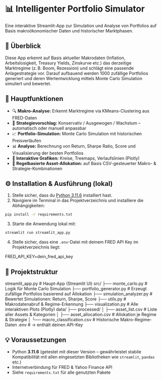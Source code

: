 # 📊 Intelligenter Portfolio Simulator

Eine interaktive Streamlit-App zur Simulation und Analyse von Portfolios auf Basis makroökonomischer Daten und historischer Marktphasen.


## 🚀 Überblick

Diese App erkennt auf Basis aktueller Makrodaten (Inflation, Arbeitslosigkeit, Treasury Yields, Zinskurve etc.) das derzeitige Marktregime (z. B. Boom, Rezession) und schlägt eine passende Anlagestrategie vor. Darauf aufbauend werden 1000 zufällige Portfolios generiert und deren Wertentwicklung mittels Monte Carlo Simulation simuliert und bewertet.


## 🧠 Hauptfunktionen

- 🔍 **Makro-Analyse:** Erkennt Marktregime via KMeans-Clustering aus FRED-Daten
- 🎯 **Strategievorschlag:** Konservativ / Ausgewogen / Wachstum – automatisch oder manuell anpassbar
- 📈 **Portfolio-Simulation:** Monte Carlo Simulation mit historischen Preisverläufen
- 📊 **Analyse:** Berechnung von Return, Sharpe Ratio, Score und Visualisierung der besten Portfolios
- 🎨 **Interaktive Grafiken:** Kreise, Treemaps, Verlaufslinien (Plotly)
- 🧮 **Regelbasierte Asset-Allokation:** auf Basis CSV-gesteuerter Makro- & Strategie-Kombinationen


## ⚙️ Installation & Ausführung (lokal)

1. Stelle sicher, dass du [Python 3.11.6](https://www.python.org/downloads/) installiert hast.
2. Navigiere im Terminal in das Projektverzeichnis und installiere die Abhängigkeiten:

```bash
pip install -r requirements.txt
```

3. Starte die Anwendung lokal mit:

```bash
streamlit run streamlit_app.py
```

4. Stelle sicher, dass eine `.env`-Datei mit deinem FRED API Key im Projektverzeichnis liegt:

FRED_API_KEY=dein_fred_api_key



## 📁 Projektstruktur

streamlit_app.py               # Haupt-App (Streamlit UI)
src/
├── monte_carlo.py             # Logik für Monte Carlo Simulation
├── portfolio_generator.py     # Erzeugt zufällige Portfolios basierend auf Allokation
├── simulation_analyzer.py     # Bewertet Simulationen: Return, Sharpe, Score
├── utils.py                   # Makrodatenabruf & Regime-Erkennung
├── visualization.py           # Alle interaktiven Plots (Plotly)
data/
├── processed/
│   ├── asset_list.csv         # Liste aller Assets & Kategorien
│   ├── asset_allocation.csv   # Allokation je Regime & Strategie
│   └── macro_classification.csv # Historische Makro-Regime-Daten
.env                           # → enthält deinen API-Key



## 💡 Voraussetzungen

- Python **3.11.6** (getestet mit dieser Version – gewährleistet stabile Kompatibilität mit allen eingesetzten Bibliotheken wie `streamlit`, `pandas` etc.)
- Internetverbindung für FRED & Yahoo Finance API
- Siehe `requirements.txt` für alle genutzten Pakete
